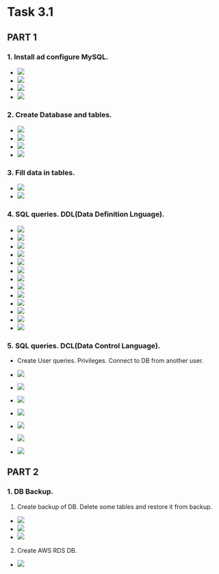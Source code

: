 # Task 3.1

## PART 1

### 1. Install ad configure MySQL.

* ![](img/db1.png)
* ![](img/db2.png)
* ![](img/db3.png)
* ![](img/db4.png)

### 2. Create Database and tables.

* ![](img/db5.png)
* ![](img/db6.png)
* ![](img/db7.png)
* ![](img/db8.png)

### 3. Fill data in tables.

* ![](img/db9.png)
* ![](img/db10.png)

### 4. SQL queries. DDL(Data Definition Lnguage).

* ![](img/db11.png)
* ![](img/db12.png)
* ![](img/db13.png)
* ![](img/db14.png)
* ![](img/db15.png)
* ![](img/db16.png)
* ![](img/db17.png)
* ![](img/db18.png)
* ![](img/db19.png)
* ![](img/db20.png)
* ![](img/db21.png)
* ![](img/db22.png)
* ![](img/db23.png)

### 5. SQL queries. DCL(Data Control Language). 
* Create User queries. Privileges. Connect to DB from another user.

* ![](img/db24.png)
* ![](img/db25.png)
* ![](img/db26.png)
* ![](img/db27.png)
* ![](img/db28.png)
* ![](img/db29.png)
* ![](img/db30.png)


## PART 2

### 1. DB Backup. 

1. Create backup of DB. Delete some tables and restore it from backup.

* ![](img/db31.png)
* ![](img/db32.png)
* ![](img/db33.png)

2. Create AWS RDS DB.

* ![](img/db34.png)